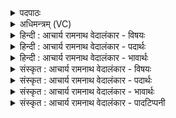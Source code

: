<details><summary>पदपाठः</summary>

तम्। त्वा꣣। म꣡दा꣢꣯य। घृ꣡ष्व꣢꣯ये। उ꣣। लोककृत्नु꣢म्। लो꣣क। कृत्नु꣢म्। ई꣣महे। त꣡व꣢꣯। प्र꣡श꣢꣯स्तये। प्र। श꣣स्तये। म꣢हे। १०४४।
</details>

<details><summary>अधिमन्त्रम् (VC)</summary>

- पवमानः सोमः
- मेधातिथिः काण्वः
- गायत्री
- षड्जः
</details>

<details><summary>हिन्दी : आचार्य रामनाथ वेदालंकार - विषयः</summary>

अब उपासक परमात्मा को कह रहा है।
</details>

<details><summary>हिन्दी : आचार्य रामनाथ वेदालंकार - पदार्थः</summary>

पदार्थान्वयभाषाः -  हे पवमान सोम अर्थात् पवित्रकर्ता रसागार परमात्मन् ! (तम् उ) उस (लोककृत्नुम्) लोकों के रचयिता (त्वा) तुझे हम (घृष्वये) बुराईयों से संघर्ष करने में समर्थ (मदाय) उत्साह के लिए (ईमहे) प्राप्त करते हैं। हम (महे) महती (प्रशस्तये) प्रशस्ति पाने के लिए (तव) तेरे हो जाएँ ॥८॥
</details>

<details><summary>हिन्दी : आचार्य रामनाथ वेदालंकार - भावार्थः</summary>

भावार्थभाषाः -  परमात्मा के साथ मित्रता संस्थापित करके ही मनुष्य जीवन में सफलता,विजय और यश पा सकता है ॥८॥
</details>

<details><summary>संस्कृत : आचार्य रामनाथ वेदालंकार - विषयः</summary>

अथोपासकः परमात्मानमाह।
</details>

<details><summary>संस्कृत : आचार्य रामनाथ वेदालंकार - पदार्थः</summary>

पदार्थान्वयभाषाः -  हे पवमान सोम पवित्रकर्तः रसागार परमात्मन् ! (तम् उ)तं खलु (लोककृत्नुम्) लोकानां रचयितारम् (त्वा) त्वाम्,वयम् (घृष्वये) संघर्षक्षमाय (मदाय) उत्साहाय (ईमहे) प्राप्नुमः। वयम् (महे) महत्यै (प्रशस्तये) प्रशंसायै कीर्तये वा(तव)त्वत्सखायः,स्यामेति शेषः ॥८॥
</details>

<details><summary>संस्कृत : आचार्य रामनाथ वेदालंकार - भावार्थः</summary>

भावार्थभाषाः -  परमात्मना सह सख्यं संस्थाप्यैव मानवो जीवने साफल्यं विजयं यशश्च प्राप्तुं शक्नोति ॥८॥
</details>

<details><summary>संस्कृत : आचार्य रामनाथ वेदालंकार - पादटिप्पनी</summary>

टिप्पणी:   १. ऋ० ९।२।८,‘तव॒प्रश॑स्तयो म॒हीः’ इति तृतीयः पादः।
</details>